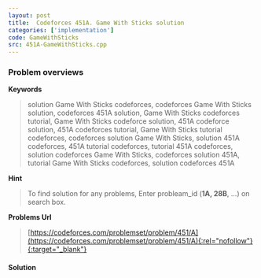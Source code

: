 ```yaml
---
layout: post
title:  Codeforces 451A. Game With Sticks solution
categories: ['implementation']
code: GameWithSticks
src: 451A-GameWithSticks.cpp
---
```

### **Problem overviews**

**Keywords**
> solution Game With Sticks codeforces, codeforces Game With Sticks solution, codeforces 451A solution, Game With Sticks codeforces tutorial, Game With Sticks codeforce solution, 451A codeforce solution, 451A codeforces tutorial, Game With Sticks tutorial codeforces, codeforces solution Game With Sticks, solution 451A codeforces, 451A tutorial codeforces, tutorial 451A codeforces, solution codeforces Game With Sticks, codeforces solution 451A, tutorial Game With Sticks codeforces, solution codeforces 451A

**Hint**
> To find solution for any problems, Enter probleam_id (**1A, 28B**, ...) on search box. 

**Problems Url**
> [https://codeforces.com/problemset/problem/451/A](https://codeforces.com/problemset/problem/451/A){:rel="nofollow"}{:target="_blank"}

#### **Solution**



